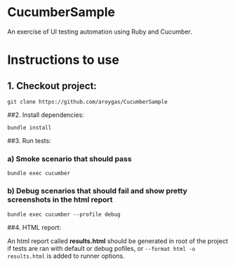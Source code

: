 # CucumberSample
An exercise of UI testing automation using Ruby and Cucumber.

# Instructions to use
## 1. Checkout project: 

`git clone https://github.com/aroygas/CucumberSample`

##2. Install dependencies:

`bundle install`

##3. Run tests:
### a) Smoke scenario that should pass

`bundle exec cucumber`

### b) Debug scenarios that should fail and show pretty screenshots in the html report 

`bundle exec cucumber --profile debug`

##4. HTML report:

An html report called **results.html** should be generated in root of the project if tests are ran with default or debug pofiles, or `--format html -o results.html` is added to runner options.